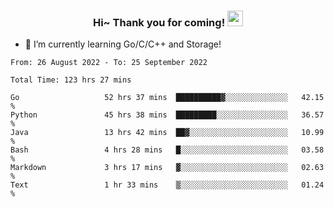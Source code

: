 <h3 align="center">
    Hi~ Thank you for coming!
    <img src="https://media.giphy.com/media/hvRJCLFzcasrR4ia7z/giphy.gif" width="25px">
</h3>

<!--
**pineapple-man/pineapple-man** is a ✨ _special_ ✨ repository because its `README.md` (this file) appears on your GitHub profile.

Here are some ideas to get you started:
- 🔭 I’m currently working on ...
- 🤔 I’m looking for help with ...
- 💬 Ask me about ...
- 📫 How to reach me: ...
- 😄 Pronouns: ...
- ⚡ Fun fact: 
- 👯 I’m looking to collaborate on kubernetes
-->
- 🌱 I’m currently learning Go/C/C++ and Storage!

<!--START_SECTION:waka-->

```text
From: 26 August 2022 - To: 25 September 2022

Total Time: 123 hrs 27 mins

Go                   52 hrs 37 mins  ██████████▓░░░░░░░░░░░░░░   42.15 %
Python               45 hrs 38 mins  █████████░░░░░░░░░░░░░░░░   36.57 %
Java                 13 hrs 42 mins  ██▓░░░░░░░░░░░░░░░░░░░░░░   10.99 %
Bash                 4 hrs 28 mins   █░░░░░░░░░░░░░░░░░░░░░░░░   03.58 %
Markdown             3 hrs 17 mins   ▓░░░░░░░░░░░░░░░░░░░░░░░░   02.63 %
Text                 1 hr 33 mins    ▒░░░░░░░░░░░░░░░░░░░░░░░░   01.24 %
```

<!--END_SECTION:waka-->
